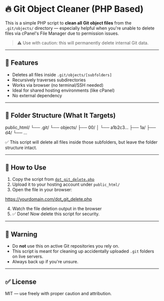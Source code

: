 # 🔥 Git Object Cleaner (PHP Based)

This is a simple PHP script to **clean all Git object files** from the `.git/objects/` directory — especially helpful when you're unable to delete files via cPanel's File Manager due to permission issues.

> ⚠️ Use with caution: this will permanently delete internal Git data.

---

## 📌 Features

- Deletes all files inside `.git/objects/[subfolders]`
- Recursively traverses subdirectories
- Works via browser (no terminal/SSH needed)
- Ideal for shared hosting environments (like cPanel)
- No external dependency

---

## 📂 Folder Structure (What It Targets)

public_html/
└── .git/
└── objects/
├── 00/
│ └── a1b2c3...
├── 1a/
├── d4/
└── ...


✅ This script will delete all files inside those subfolders, but leave the folder structure intact.

---

## 🚀 How to Use

1. Copy the script from [`dot_git_delete.php`](dot_git_delete.php)
2. Upload it to your hosting account under `public_html/`
3. Open the file in your browser:

https://yourdomain.com/dot_git_delete.php


4. Watch the file deletion output in the browser
5. ✅ Done! Now delete this script for security.

---

## 🛑 Warning

- Do **not** use this on active Git repositories you rely on.
- This script is meant for cleaning up accidentally uploaded `.git` folders on live servers.
- Always back up if you're unsure.

---

## ✅ License

MIT — use freely with proper caution and attribution.
